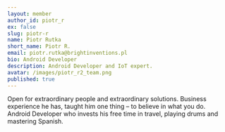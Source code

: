 ```yaml
---
layout: member
author_id: piotr_r
ex: false
slug: piotr-r
name: Piotr Rutka
short_name: Piotr R.
email: piotr.rutka@brightinventions.pl
bio: Android Developer
description: Android Developer and IoT expert.
avatar: /images/piotr_r2_team.png
published: true
---
```

Open for extraordinary people and extraordinary solutions. Business experience he has, taught him one thing – to believe in what you do. Android Developer who invests his free time in travel, playing drums and mastering Spanish. 
